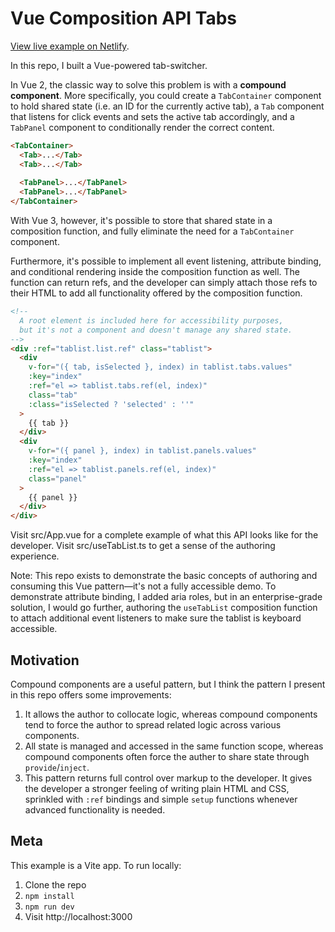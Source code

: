 # Vue Composition API Tabs


[View live example on Netlify](https://proof-of-concept-vue-composition-api-tabs.netlify.app/).


In this repo, I built a Vue-powered tab-switcher.

In Vue 2, the classic way to solve this problem is with a **compound component**. More specifically, you could create a `TabContainer` component to hold shared state (i.e. an ID for the currently active tab), a `Tab` component that listens for click events and sets the active tab accordingly, and a `TabPanel` component to conditionally render the correct content.

```html
<TabContainer>
  <Tab>...</Tab>
  <Tab>...</Tab>
  
  <TabPanel>...</TabPanel>
  <TabPanel>...</TabPanel>
</TabContainer>
```

With Vue 3, however, it's possible to store that shared state in a composition function, and fully eliminate the need for a `TabContainer` component.

Furthermore, it's possible to implement all event listening, attribute binding, and conditional rendering inside the composition function as well. The function can return refs, and the developer can simply attach those refs to their HTML to add all functionality offered by the composition function.

```html
<!--
  A root element is included here for accessibility purposes,
  but it's not a component and doesn't manage any shared state.
-->
<div :ref="tablist.list.ref" class="tablist">
  <div
    v-for="({ tab, isSelected }, index) in tablist.tabs.values"
    :key="index"
    :ref="el => tablist.tabs.ref(el, index)"
    class="tab"
    :class="isSelected ? 'selected' : ''"
  >
    {{ tab }}
  </div>
  <div
    v-for="({ panel }, index) in tablist.panels.values"
    :key="index"
    :ref="el => tablist.panels.ref(el, index)"
    class="panel"
  >
    {{ panel }}
  </div>
</div>
```


Visit src/App.vue for a complete example of what this API looks like for the developer. Visit src/useTabList.ts to get a sense of the authoring experience.

Note: This repo exists to demonstrate the basic concepts of authoring and consuming this Vue pattern—it's not a fully accessible demo. To demonstrate attribute binding, I added aria roles, but in an enterprise-grade solution, I would go further, authoring the `useTabList` composition function to attach additional event listeners to make sure the tablist is keyboard accessible.



## Motivation

Compound components are a useful pattern, but I think the pattern I present in this repo offers some improvements:
1. It allows the author to collocate logic, whereas compound components tend to force the author to spread related logic across various components.
2. All state is managed and accessed in the same function scope, whereas compound components often force the auther to share state through `provide`/`inject`.
3. This pattern returns full control over markup to the developer. It gives the developer a stronger feeling of writing plain HTML and CSS, sprinkled with `:ref` bindings and simple `setup` functions whenever advanced functionality is needed.


## Meta

This example is a Vite app. To run locally:

1. Clone the repo
2. `npm install`
3. `npm run dev`
4. Visit http://localhost:3000


